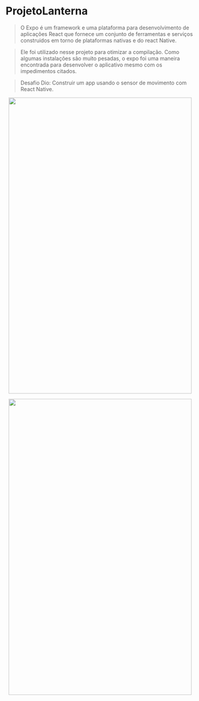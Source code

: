 # ProjetoLanterna

> O Expo é um framework e uma plataforma para desenvolvimento de aplicações React que fornece um conjunto de ferramentas e serviços construidos em torno de plataformas nativas e do react Native.

> Ele foi utilizado nesse projeto para otimizar a compilação. Como algumas instalações são muito pesadas, o expo foi uma maneira encontrada para desenvolver o aplicativo mesmo com os impedimentos citados.

> Desafio Dio: Construir um app usando o sensor de movimento com React Native. 

<p align="center">
<img src= "https://user-images.githubusercontent.com/104179960/171066919-58c1d93b-6684-4c31-8fc2-802c83bad9b9.jpg" width = "488" height="790"/>
  </p>
  <p align="center">
<img src= "https://user-images.githubusercontent.com/104179960/171066979-e50c9a2d-40d2-4027-9cf3-1f85ad62ac76.jpg" width = "488" height="790"/>
  </p>
